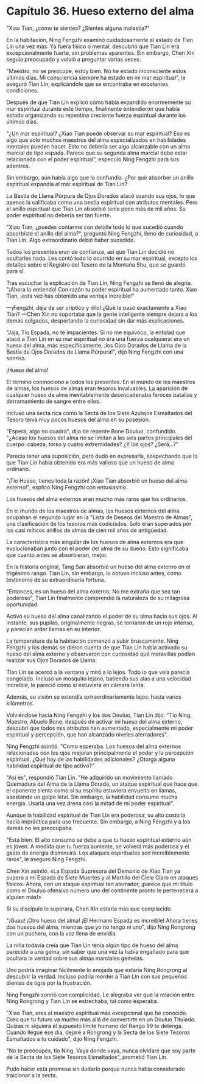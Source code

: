 
# Capítulo 36. Hueso externo del alma


"Xiao Tian, ¿cómo te sientes? ¿Sientes alguna molestia?"

En la habitación, Ning Fengzhi examinó cuidadosamente el estado de Tian Lin una vez más. Ya fuera físico o mental, descubrió que Tian Lin era excepcionalmente fuerte, sin problemas aparentes. Sin embargo, Chen Xin seguía preocupado y volvió a preguntar varias veces.

"Maestro, no se preocupe, estoy bien. No he estado inconsciente estos últimos días. Mi consciencia siempre ha estado en mi mar espiritual", le aseguró Tian Lin, explicándole que se encontraba en excelentes condiciones.

Después de que Tian Lin explicó cómo había expandido enormemente su mar espiritual durante este tiempo, finalmente entendieron que había estado organizando su repentina creciente fuerza espiritual durante los últimos días.

"¿Un mar espiritual? ¿Xiao Tian puede observar su mar espiritual? Eso es algo que solo muchos maestros del alma especializados en habilidades mentales pueden hacer. Esto no debería ser algo alcanzable con un alma marcial de tipo espada. Parece que su segunda alma marcial debe estar relacionada con el poder espiritual", especuló Ning Fengzhi para sus adentros.

Sin embargo, aún había algo que lo confundía. ¿Por qué absorber un anillo espiritual expandía el mar espiritual de Tian Lin?

La Bestia de Llama Púrpura de Ojos Dorados atacó usando sus ojos, lo que apenas la calificaba como una bestia espiritual con atributos mentales. Pero el anillo espiritual que Tian Lin absorbió tenía poco más de mil años. Su poder espiritual no debería ser tan fuerte.

"Xiao Tian, ¿puedes contarme con detalle todo lo que sucedió cuando absorbiste el anillo del alma?", preguntó Ning Fengzhi, lleno de curiosidad, a Tian Lin. Algo extraordinario debió haber sucedido.

Todos los presentes eran de confianza, así que Tian Lin decidió no ocultarles nada. Les contó todo lo ocurrido en su mar espiritual, excepto los detalles sobre el Registro del Tesoro de la Montaña Shu, que se guardó para sí.

Tras escuchar la explicación de Tian Lin, Ning Fengzhi se llenó de alegría. "¡Ahora lo entiendo! Con razón tu poder espiritual ha aumentado tanto. Xiao Tian, ¡esta vez has obtenido una ventaja increíble!"

—¡Fengzhi, deja de ser críptico y dilo! ¿Qué le pasó exactamente a Xiao Tian? —Chen Xin no soportaba que la gente inteligente siempre dejara a los demás colgados, despertando la curiosidad sin dar más explicaciones.

"Jaja, Tío Espada, no te impacientes. Si no me equivoco, la entidad que atacó a Tian Lin en su mar espiritual no era una fuerza cualquiera: era un hueso del alma, más específicamente, ¡los Ojos Dorados de Llama de la Bestia de Ojos Dorados de Llama Púrpura!", dijo Ning Fengzhi con una sonrisa.

¡Hueso del alma!

El término conmocionó a todos los presentes. En el mundo de los maestros de almas, los huesos de almas eran tesoros invaluables. La aparición de cualquier hueso de alma inevitablemente desencadenaba feroces batallas y derramamiento de sangre entre ellos.

Incluso una secta rica como la Secta de los Siete Azulejos Esmaltados del Tesoro tenía muy pocos huesos del alma en su posesión.

"Espera, algo no cuadra", dijo de repente Bone Douluo, confundido. "¿Acaso los huesos del alma no se limitan a las seis partes principales del cuerpo: cabeza, torso y cuatro extremidades? ¿Y los ojos? ¿Será...?"

Parecía tener una suposición, pero dudó en expresarla, sospechando que lo que Tian Lin había obtenido era más valioso que un hueso de alma ordinario.

"¡Tío Hueso, tienes toda la razón! ¡Xiao Tian absorbió un hueso del alma externo!", explicó Ning Fengzhi con entusiasmo.

Los huesos del alma externos eran mucho más raros que los ordinarios.

En el mundo de los maestros de almas, los huesos externos del alma ocupaban el segundo lugar en la "Lista de Deseos del Maestro de Almas", una clasificación de los tesoros más codiciados. Solo eran superados por los casi míticos anillos de almas de cien mil años de antigüedad.

La característica más singular de los huesos de alma externos era que evolucionaban junto con el poder del alma de su dueño. Esto significaba que cuanto antes se absorbieran, mejor.

En la historia original, Tang San absorbió un hueso del alma externo en el trigésimo rango. Tian Lin, sin embargo, lo obtuvo incluso antes, como testimonio de su extraordinaria fortuna.

"Entonces, es un hueso del alma externo. No me extraña que sea tan poderoso", Tian Lin finalmente comprendió la naturaleza de su milagrosa oportunidad.

Activó su hueso del alma canalizando el poder de su alma hacia sus ojos. Al instante, sus pupilas, originalmente negras, se tornaron de un rojo intenso, y parecían arder llamas en su interior.

La temperatura de la habitación comenzó a subir bruscamente. Ning Fengzhi y los demás se dieron cuenta de que Tian Lin había activado su hueso del alma externo y observaron con curiosidad qué maravillas podían realizar sus Ojos Dorados de Llama.

Tian Lin se acercó a la ventana y miró a lo lejos. Todo lo que veía parecía congelado. Incluso un mosquito lejano, batiendo sus alas a una velocidad increíble, le pareció como si estuviera en cámara lenta.

Además, su visión se extendía extraordinariamente lejos: hasta varios kilómetros.

Volviéndose hacia Ning Fengzhi y los dos Douluo, Tian Lin dijo: "Tío Ning, Maestro, Abuelo Bone, después de activar mi hueso del alma externo, descubrí que todos mis atributos han aumentado, especialmente mi poder espiritual y percepción, que han alcanzado niveles aterradores".

Ning Fengzhi asintió. "Como esperaba. Los huesos del alma externos relacionados con los ojos mejoran principalmente el poder y la percepción espiritual. ¿Qué hay de las habilidades adicionales? ¿Otorga alguna habilidad espiritual de tipo activo?"

"Así es", respondió Tian Lin. "He adquirido un movimiento llamado Quemadura del Alma de la Llama Dorada, un ataque espiritual que hace que el oponente sienta como si su espíritu estuviera envuelto en llamas, asestando un golpe letal. Sin embargo, la habilidad consume mucha energía. Usarla una vez drena casi la mitad de mi poder espiritual".

Aunque la habilidad espiritual de Tian Lin era poderosa, su alto costo la hacía impráctica para uso frecuente. Sin embargo, a Ning Fengzhi y a los demás no les preocupaba.

"Está bien. El alto consumo se debe a que tu hueso espiritual externo aún es joven. A medida que tu fuerza aumente, se volverá más poderosa y el gasto de energía disminuirá. Los ataques espirituales son increíblemente raros", le aseguró Ning Fengzhi.

Chen Xin asintió. «La Espada Supresora del Demonio de Xiao Tian ya supera a mi Espada de Siete Muertes y al Martillo del Cielo Claro en ataques físicos. Ahora, con un ataque espiritual tan aterrador, ¡parece que mi título como el Douluo ofensivo número uno del continente pronto le pertenecerá a alguien más!»

Si su discípulo lo superara, Chen Xin estaría más que complacido.

"¡Guau! ¡Otro hueso del alma! ¡El Hermano Espada es increíble! Ahora tienes dos huesos del alma, mientras que yo no tengo ni uno", dijo Ning Rongrong con un puchero, con la voz llena de envidia.

La niña todavía creía que Tian Lin tenía algún tipo de hueso del alma parecido a una gema, sin saber que una vez la había engañado para que ocultara la verdad sobre sus almas marciales gemelas.

Uno podría imaginar fácilmente lo enojada que estaría Ning Rongrong al descubrir la verdad. Incluso podría morder a Tian Lin con sus pequeños dientes de tigre por la frustración.

Ning Fengzhi sonrió con complicidad. Le alegraba ver que la relación entre Ning Rongrong y Tian Lin se estrechaba, tal como esperaba.

"Xiao Tian, eres el maestro espiritual más excepcional que he conocido. Creo que tu futuro va mucho más allá de convertirte en un Douluo Titulado. Quizás ni siquiera el supuesto límite humano del Rango 99 te detenga. Cuando llegue ese día, dejaré a Rongrong y la Secta de los Siete Tesoros Esmaltados a tu cuidado", dijo Ning Fengzhi.

"No te preocupes, tío Ning. Vaya donde vaya, nunca olvidaré que soy parte de la Secta de los Siete Tesoros Esmaltados", prometió Tian Lin.

Pudo hacer esta promesa sin dudarlo porque nunca había considerado traicionar a la secta.